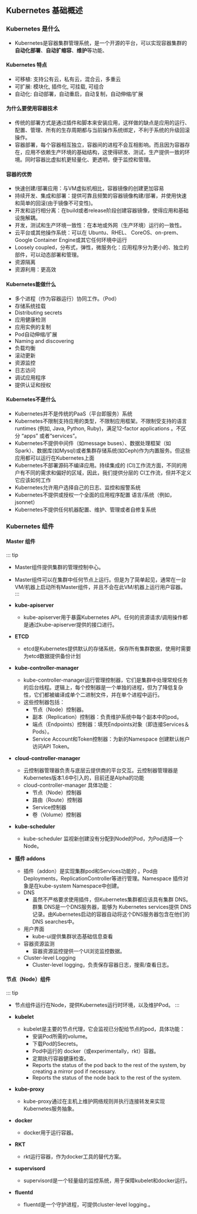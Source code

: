 ## Kubernetes 基础概述

### Kubernetes 是什么
+ Kubernetes是容器集群管理系统，是一个开源的平台，可以实现容器集群的**自动化部署**、**自动扩缩容**、**维护**等功能、

#### Kubernetes 特点
+ 可移植: 支持公有云，私有云，混合云，多重云
+ 可扩展: 模块化, 插件化, 可挂载, 可组合
+ 自动化: 自动部署，自动重启，自动复制，自动伸缩/扩展

#### 为什么要使用容器技术
+ 传统的部署方式是通过插件和脚本来安装应用，这样做的缺点是应用的运行、配置、管理、所有的生存周期都与当前操作系统绑定，不利于系统的升级回滚操作。
+ 容器部署，每个容器相互独立，容器间的进程不会互相影响。而且因为容器存在，应用不依赖生产环境的基础结构，这使得研发、测试，生产提供一致的环境。同时容器比虚拟机更轻量化、更透明，便于监控和管理。

#### 容器的优势
+ 快速创建/部署应用：与VM虚拟机相比，容器镜像的创建更加容易
+ 持续开发、集成和部署：提供可靠且频繁的容器镜像构建/部署，并使用快速和简单的回滚(由于镜像不可变性)。
+ 开发和运行相分离：在build或者release阶段创建容器镜像，使得应用和基础设施解耦。
+ 开发，测试和生产环境一致性：在本地或外网（生产环境）运行的一致性。
+ 云平台或其他操作系统：可以在 Ubuntu、RHEL、 CoreOS、on-prem、Google Container Engine或其它任何环境中运行
+ Loosely coupled，分布式，弹性，微服务化：应用程序分为更小的、独立的部件，可以动态部署和管理。
+ 资源隔离
+ 资源利用：更高效

#### Kubernetes能做什么
+ 多个进程（作为容器运行）协同工作。（Pod）
+ 存储系统挂载
+ Distributing secrets
+ 应用健康检测
+ 应用实例的复制
+ Pod自动伸缩/扩展
+ Naming and discovering
+ 负载均衡
+ 滚动更新
+ 资源监控
+ 日志访问
+ 调试应用程序
+ 提供认证和授权

#### Kubernetes不是什么
+ Kubernetes并不是传统的PaaS（平台即服务）系统
+ Kubernetes不限制支持应用的类型，不限制应用框架。不限制受支持的语言runtimes (例如, Java, Python, Ruby)，满足12-factor applications 。不区分 “apps” 或者“services”。
+ Kubernetes不提供中间件（如message buses）、数据处理框架（如Spark）、数据库(如Mysql)或者集群存储系统(如Ceph)作为内置服务。但这些应用都可以运行在Kubernetes上面
+ Kubernetes不部署源码不编译应用。持续集成的 (CI)工作流方面，不同的用户有不同的需求和偏好的区域，因此，我们提供分层的 CI工作流，但并不定义它应该如何工作
+ Kubernetes允许用户选择自己的日志、监控和报警系统
+ Kubernetes不提供或授权一个全面的应用程序配置 语言/系统（例如，jsonnet）
+ Kubernetes不提供任何机器配置、维护、管理或者自修复系统

### Kubernetes 组件
#### Master 组件
::: tip
+ Master组件提供集群的管理控制中心。
+ Master组件可以在集群中任何节点上运行。但是为了简单起见，通常在一台VM/机器上启动所有Master组件，并且不会在此VM/机器上运行用户容器。
:::

+ **kube-apiserver**
  - kube-apiserver用于暴露Kubernetes API。任何的资源请求/调用操作都是通过kube-apiserver提供的接口进行。

+ **ETCD**  
  - etcd是Kubernetes提供默认的存储系统，保存所有集群数据，使用时需要为etcd数据提供备份计划

+ **kube-controller-manager**
  - kube-controller-manager运行管理控制器，它们是集群中处理常规任务的后台线程。逻辑上，每个控制器是一个单独的进程，但为了降低复杂性，它们都被编译成单个二进制文件，并在单个进程中运行。
  - 这些控制器包括：
    + 节点（Node）控制器。
    + 副本（Replication）控制器：负责维护系统中每个副本中的pod。
    + 端点（Endpoints）控制器：填充Endpoints对象（即连接Services＆Pods）。
    + Service Account和Token控制器：为新的Namespace 创建默认帐户访问API Token。

+ **cloud-controller-manager**
  - 云控制器管理器负责与底层云提供商的平台交互。云控制器管理器是Kubernetes版本1.6中引入的，目前还是Alpha的功能   
  - cloud-controller-manager 具体功能： 
    + 节点（Node）控制器
    + 路由（Route）控制器
    + Service控制器
    + 卷（Volume）控制器 

+ **kube-scheduler**
  - kube-scheduler 监视新创建没有分配到Node的Pod，为Pod选择一个Node。

+ **插件 addons**     
  - 插件（addon）是实现集群pod和Services功能的 。Pod由Deployments，ReplicationController等进行管理。Namespace 插件对象是在kube-system Namespace中创建。
  - DNS
    + 虽然不严格要求使用插件，但Kubernetes集群都应该具有集群 DNS。群集 DNS是一个DNS服务器，能够为 Kubernetes services提供 DNS记录。由Kubernetes启动的容器自动将这个DNS服务器包含在他们的DNS searches中。
  - 用户界面
    + kube-ui提供集群状态基础信息查看
  - 容器资源监测
    + 容器资源监控提供一个UI浏览监控数据。
  - Cluster-level Logging
    + Cluster-level logging，负责保存容器日志，搜索/查看日志。      


#### 节点（Node）组件
::: tip
+ 节点组件运行在Node，提供Kubernetes运行时环境，以及维护Pod。
:::

+ **kubelet**
  - kubelet是主要的节点代理，它会监视已分配给节点的pod，具体功能：
    + 安装Pod所需的volume。
    + 下载Pod的Secrets。
    + Pod中运行的 docker（或experimentally，rkt）容器。
    + 定期执行容器健康检查。
    + Reports the status of the pod back to the rest of the system, by creating a mirror pod if necessary.
    + Reports the status of the node back to the rest of the system.

+ **kube-proxy**
  - kube-proxy通过在主机上维护网络规则并执行连接转发来实现Kubernetes服务抽象。

+ **docker**
  - docker用于运行容器。

+ **RKT**
  - rkt运行容器，作为docker工具的替代方案。

+ **supervisord**
  - supervisord是一个轻量级的监控系统，用于保障kubelet和docker运行。

+ **fluentd**
  - fluentd是一个守护进程，可提供cluster-level logging.。

  









